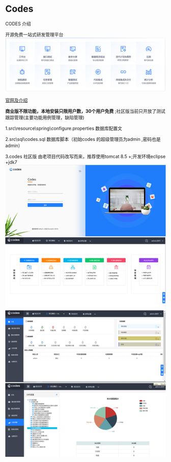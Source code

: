 # Codes

CODES 介绍

 开源免费一站式研发管理平台
![输入图片说明](WebRoot/5.png)

 [官网及介绍](http://icodes.work)


 **商业版不限功能，本地安装只限用户数，30个用户免费** ;社区版当前只开放了测试跟踪管理(主要功能用例管理，缺陷管理)


1.src\resource\spring\configure.properties 数据库配置文

2.src\sql\codes.sql 数据库脚本（初始codes 的超级管理员为admin ,密码也是admin）

3.codes 社区版 由老项目代码改写而来，推荐使用tomcat 8.5 +;开发环境eclipse +jdk7
![输入图片说明](WebRoot/1.png)
![输入图片说明](WebRoot/2.png)
![输入图片说明](WebRoot/3.jpg)
![输入图片说明](WebRoot/4.png)
